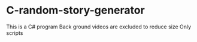 # C-random-story-generator
This is a C# program
Back ground videos are excluded to reduce size
Only scripts
